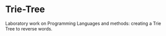 # Trie-Tree
Laboratory work on Programming Languages and methods: creating a Trie Tree to reverse words.
